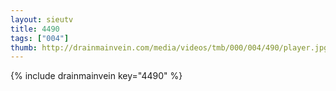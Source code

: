 ```yaml
--- 
layout: sieutv
title: 4490
tags: ["004"]
thumb: http://drainmainvein.com/media/videos/tmb/000/004/490/player.jpg
---
```

{% include drainmainvein key="4490" %} 

